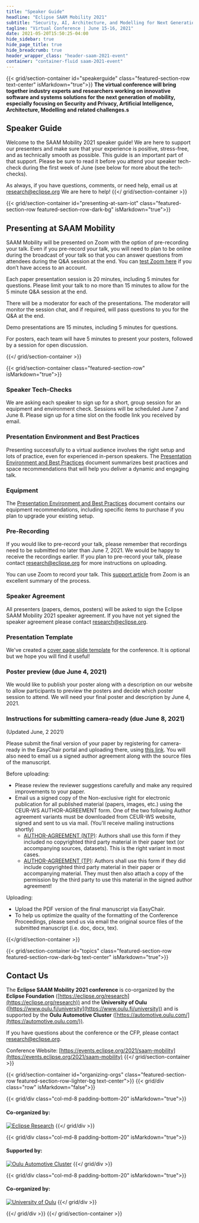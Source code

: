 ```yaml
---
title: "Speaker Guide"
headline: "Eclipse SAAM Mobility 2021"
subtitle: "Security, AI, Architecture, and Modelling for Next Generation Mobility"
tagline: "Virtual Conference | June 15-16, 2021"
date: 2021-05-20T15:50:25-04:00
hide_sidebar: true
hide_page_title: true
hide_breadcrumb: true
header_wrapper_class: "header-saam-2021-event"
container: "container-fluid saam-2021-event"
---
```

{{< grid/section-container id="speakerguide" class="featured-section-row text-center" isMarkdown="true">}}
**The virtual conference will bring together industry experts and researchers working on innovative software and systems solutions for the next generation of mobility, especially focusing on Security and Privacy, Artificial Intelligence, Architecture, Modelling and related challenges.s**
## Speaker Guide  

Welcome to the SAAM Mobility 2021 speaker guide! We are here to support our presenters and make sure that your experience is positive, stress-free, and as technically smooth as possible. This guide is an important part of that support. Please be sure to read it before you attend your speaker tech-check during the first week of June (see below for more about the tech-checks).

As always, if you have questions, comments, or need help, email us at research@eclipse.org We are here to help!
{{</ grid/section-container >}}


{{< grid/section-container id="presenting-at-sam-iot" class="featured-section-row featured-section-row-dark-bg" isMarkdown="true">}}
## Presenting at SAAM Mobility  

SAAM Mobility will be presented on Zoom with the option of pre-recording your talk. Even if you pre-record your talk, you will need to plan to be online during the broadcast of your talk so that you can answer questions from attendees during the Q&A session at the end. You can [test Zoom here](https://zoom.us/test) if you don’t have access to an account.

Each paper presentation session is 20 minutes, including 5 minutes for questions. Please limit your talk to no more than 15 minutes to allow for the 5 minute Q&A session at the end. 

There will be a moderator for each of the presentations. The moderator will monitor the session chat, and if required, will pass questions to you for the Q&A at the end.

Demo presentations are 15 minutes, including 5 minutes for questions. 

For posters, each team will have 5 minutes to present your posters, followed by a session for open discussion.  


{{</ grid/section-container >}}


{{< grid/section-container class="featured-section-row" isMarkdown="true">}}

### Speaker Tech-Checks

We are asking each speaker to sign up for a short, group session for an equipment and environment check. Sessions will be scheduled June 7 and June 8.  Please sign up for a time slot on the foodle link you received by email.

### Presentation Environment and Best Practices

Presenting successfully to a virtual audience involves the right setup and lots of practice, even for experienced in-person speakers. The [Presentation Environment and Best Practices](../presentation-environment) document summarizes best practices and space recommendations that will help you deliver a dynamic and engaging talk.

### Equipment

The [Presentation Environment and Best Practices](../presentation-environment) document contains our equipment recommendations, including specific items to purchase if you plan to upgrade your existing setup.   

### Pre-Recording  

If you would like to pre-record your talk, please remember that recordings need to be submitted no later than June 7, 2021. We would be happy to receive the recordings earlier. If you plan to pre-record your talk, please contact research@eclipse.org for more instructions on uploading. 

You can use Zoom to record your talk. This [support article](https://support.zoom.us/hc/en-us/articles/201362473-Local-Recording) from Zoom is an excellent summary of the process. 


### Speaker Agreement

All presenters (papers, demos, posters) will be asked to sign the Eclipse SAAM Mobility 2021 speaker agreement. If you have not yet signed the speaker agreement please contact research@eclipse.org.  

### Presentation Template

We've created a [cover page slide template](cover-page-template.pptx) for the conference. It is optional but we hope you will find it useful!   

### Poster preview (due June 4, 2021)

We would like to publish your poster along with a description on our website to allow participants to preview the posters and decide which poster session to attend. We will need your final poster and description by June 4, 2021.  

### Instructions for submitting camera-ready (due June 8, 2021)
(Updated June, 2 2021)

Please submit the final version of your paper by registering for camera-ready in the EasyChair portal and uploading there, using [this link](https://easychair.org/my/conference?conf=esaamm2021#). You will also need to email us a signed author agreement along with the source files of the manuscript.

Before uploading:
* Please review the reviewer suggestions carefully and make any required improvements to your paper. 
* Email us a signed copy of the Non-exclusive right for electronic publication for all published material (papers, images, etc.) using the CEUR-WS AUTHOR-AGREEMENT form. One of the two following Author agreement variants must be downloaded from CEUR-WS website, signed and sent to us via mail. (You'll receive mailing instructions shortly)
	* [AUTHOR-AGREEMENT (NTP)](http://ceur-ws.org/ceur-author-agreement-ccby-ntp.pdf?ver=2020-03-02): Authors shall use this form if they included no copyrighted third party material in their paper text (or accompanying sources, datasets). This is the right variant in most cases.
	* [AUTHOR-AGREEMENT (TP)](http://ceur-ws.org/ceur-author-agreement-ccby-tp.pdf?ver=2020-03-02): Authors shall use this form if they did include copyrighted third party material in their paper or accompanying material. They must then also attach a copy of the permission by the third party to use this material in the signed author agreement!

Uploading: 
* Upload the PDF version of the final manuscript via EasyChair.
* To help us optimize the quality of the formatting of the Conference Proceedings, please send us via email the original source files of the submitted manuscript (i.e. doc, docx, tex).  



{{</grid/section-container >}}


{{< grid/section-container id="topics" class="featured-section-row featured-section-row-dark-bg text-center" isMarkdown="true">}}
## Contact Us 

The **Eclipse SAAM Mobility 2021 conference** is co-organized by the **Eclipse Foundation** ([https://eclipse.org/research](https://eclipse.org/research)) and the **University of Oulu** ([https://www.oulu.fi/university](https://www.oulu.fi/university)) and is supported by the **Oulu Automotive Cluster** ([https://automotive.oulu.com/](https://automotive.oulu.com/)).  

If you have questions about the conference or the CFP, please contact [research@eclipse.org](mailto:research@eclipse.org).  

Conference Website: [https://events.eclipse.org/2021/saam-mobility](https://events.eclipse.org/2021/saam-mobility)
{{</ grid/section-container >}}


{{< grid/section-container id="organizing-orgs" class="featured-section-row featured-section-row-lighter-bg text-center">}}
{{< grid/div class="row" isMarkdown="false">}}

{{< grid/div class="col-md-8 padding-bottom-20" isMarkdown="true">}}
  #### **Co-organized by:**
  
  [![Eclipse Research](/2021/saam-mobility/images/eclipse-fdn.png)](http://eclipse.org/research)
{{</ grid/div >}}
 
{{< grid/div class="col-md-8 padding-bottom-20" isMarkdown="true">}}
  #### **Supported by:**
  
  [![Oulu Automotive Cluster](/2021/saam-mobility/images/oulu_cluster_and_business.png)](https://automotive.oulu.com/)
{{</ grid/div >}}

{{< grid/div class="col-md-8 padding-bottom-20" isMarkdown="true">}}
  #### **Co-organized by:**
  
  [![University of Oulu](/2021/saam-mobility/images/oulu-univ.png)](https://www.oulu.fi/university)
{{</ grid/div >}}

{{</ grid/div >}}
{{</ grid/section-container >}}